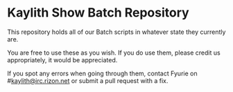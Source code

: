 Kaylith Show Batch Repository
==============

This repository holds all of our Batch scripts in whatever state they currently are.

You are free to use these as you wish. If you do use them, please credit us appropriately, it would be appreciated.

If you spot any errors when going through them, contact Fyurie on #kaylith@irc.rizon.net or submit a pull request with a fix.
